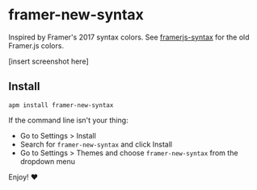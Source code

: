 # framer-new-syntax

Inspired by Framer's 2017 syntax colors. See [framerjs-syntax](https://atom.io/themes/framerjs-syntax) for the old Framer.js colors.

[insert screenshot here]

## Install

```
apm install framer-new-syntax
```

If the command line isn't your thing:

- Go to Settings > Install
- Search for `framer-new-syntax` and click Install
- Go to Settings > Themes and choose `framer-new-syntax` from the dropdown menu

Enjoy! :heart:
